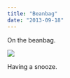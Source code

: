 ```yaml
---
title: "Beanbag"
date: "2013-09-18"
---
```


On the beanbag.

![](images/tumblr_inline_mtbblp012F1qlj3bd.jpg)

Having a snooze.
